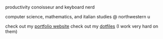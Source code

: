 productivity conoisseur and keyboard nerd 

computer science, mathematics, and italian studies @ northwestern u 

check out my [portfolio website](https://randyttruong.github.io/)
check out my [dotfiles](https://github.com/randyttruong/dotfiles-) (I work very hard on them)
